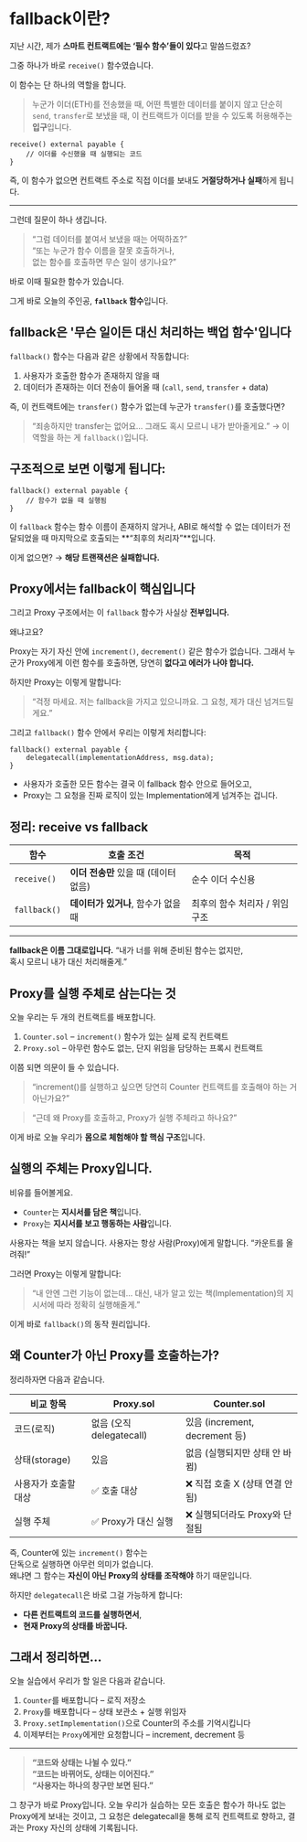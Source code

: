 # **fallback이란?**

지난 시간, 제가 **스마트 컨트랙트에는 ‘필수 함수’들이 있다**고 말씀드렸죠?

그중 하나가 바로 `receive()` 함수였습니다.

이 함수는 단 하나의 역할을 합니다.

> 누군가 이더(ETH)를 전송했을 때,
> 어떤 특별한 데이터를 붙이지 않고 단순히 `send`, `transfer`로 보냈을 때,
> 이 컨트랙트가 이더를 받을 수 있도록 허용해주는 **입구**입니다.

```solidity
receive() external payable {
    // 이더를 수신했을 때 실행되는 코드
}
```

즉, 이 함수가 없으면
컨트랙트 주소로 직접 이더를 보내도
**거절당하거나 실패**하게 됩니다.

---

그런데 질문이 하나 생깁니다.

> “그럼 데이터를 붙여서 보냈을 때는 어떡하죠?”  
> “또는 누군가 함수 이름을 잘못 호출하거나,  
> 없는 함수를 호출하면 무슨 일이 생기나요?”

바로 이때 필요한 함수가 있습니다.

그게 바로 오늘의 주인공,
**`fallback` 함수**입니다.

## **fallback은 '무슨 일이든 대신 처리하는 백업 함수'입니다**

`fallback()` 함수는 다음과 같은 상황에서 작동합니다:

1. 사용자가 호출한 함수가 존재하지 않을 때
2. 데이터가 존재하는 이더 전송이 들어올 때 (`call`, `send`, `transfer` + data)

즉, 이 컨트랙트에는 `transfer()` 함수가 없는데
누군가 `transfer()`를 호출했다면?

> “죄송하지만 transfer는 없어요…
> 그래도 혹시 모르니 내가 받아줄게요.”
> → 이 역할을 하는 게 `fallback()`입니다.

## **구조적으로 보면 이렇게 됩니다:**

```solidity
fallback() external payable {
    // 함수가 없을 때 실행됨
}
```

이 `fallback` 함수는
함수 이름이 존재하지 않거나,
ABI로 해석할 수 없는 데이터가 전달되었을 때
마지막으로 호출되는 **“최후의 처리자”**입니다.

이게 없으면? → **해당 트랜잭션은 실패합니다.**

## **Proxy에서는 fallback이 핵심입니다**

그리고 Proxy 구조에서는 이 `fallback` 함수가
사실상 **전부입니다.**

왜냐고요?

Proxy는 자기 자신 안에 `increment()`, `decrement()` 같은 함수가 없습니다.
그래서 누군가 Proxy에게 이런 함수를 호출하면,
당연히 **없다고 에러가 나야 합니다.**

하지만 Proxy는 이렇게 말합니다:

> “걱정 마세요.
> 저는 fallback을 가지고 있으니까요.
> 그 요청, 제가 대신 넘겨드릴게요.”

그리고 `fallback()` 함수 안에서
우리는 이렇게 처리합니다:

```solidity
fallback() external payable {
    delegatecall(implementationAddress, msg.data);
}
```

- 사용자가 호출한 모든 함수는
  결국 이 fallback 함수 안으로 들어오고,
- Proxy는 그 요청을 진짜 로직이 있는 Implementation에게 넘겨주는 겁니다.

## **정리: receive vs fallback**

| 함수         | 호출 조건                             | 목적                           |
| ------------ | ------------------------------------- | ------------------------------ |
| `receive()`  | **이더 전송만** 있을 때 (데이터 없음) | 순수 이더 수신용               |
| `fallback()` | **데이터가 있거나**, 함수가 없을 때   | 최후의 함수 처리자 / 위임 구조 |

---

**fallback은 이름 그대로입니다.**
“내가 너를 위해 준비된 함수는 없지만,  
혹시 모르니 내가 대신 처리해줄게.”

## **Proxy를 실행 주체로 삼는다는 것**

오늘 우리는 두 개의 컨트랙트를 배포합니다.

1. `Counter.sol` – `increment()` 함수가 있는 실제 로직 컨트랙트
2. `Proxy.sol` – 아무런 함수도 없는, 단지 위임을 담당하는 프록시 컨트랙트

이쯤 되면 의문이 들 수 있습니다.

> “increment()를 실행하고 싶으면
> 당연히 Counter 컨트랙트를 호출해야 하는 거 아닌가요?”

> “근데 왜 Proxy를 호출하고, Proxy가 실행 주체라고 하나요?”

이게 바로 오늘 우리가 **몸으로 체험해야 할 핵심 구조**입니다.

## **실행의 주체는 Proxy입니다.**

비유를 들어볼게요.

- `Counter`는 **지시서를 담은 책**입니다.
- `Proxy`는 **지시서를 보고 행동하는 사람**입니다.

사용자는 책을 보지 않습니다.
사용자는 항상 사람(Proxy)에게 말합니다.
“카운트를 올려줘!”

그러면 Proxy는 이렇게 말합니다:

> “내 안엔 그런 기능이 없는데...
> 대신, 내가 알고 있는 책(Implementation)의 지시서에 따라
> 정확히 실행해줄게.”

이게 바로 `fallback()`의 동작 원리입니다.

## **왜 Counter가 아닌 Proxy를 호출하는가?**

정리하자면 다음과 같습니다.

| 비교 항목            | Proxy.sol                | Counter.sol                      |
| -------------------- | ------------------------ | -------------------------------- |
| 코드(로직)           | 없음 (오직 delegatecall) | 있음 (increment, decrement 등)   |
| 상태(storage)        | 있음                     | 없음 (실행되지만 상태 안 바뀜)   |
| 사용자가 호출할 대상 | ✅ 호출 대상             | ❌ 직접 호출 X (상태 연결 안 됨) |
| 실행 주체            | ✅ Proxy가 대신 실행     | ❌ 실행되더라도 Proxy와 단절됨   |

즉, Counter에 있는 `increment()` 함수는  
단독으로 실행하면 아무런 의미가 없습니다.  
왜냐면 그 함수는 **자신이 아닌 Proxy의 상태를 조작해야** 하기 때문입니다.

하지만 `delegatecall`은 바로 그걸 가능하게 합니다:

- **다른 컨트랙트의 코드를 실행하면서**,
- **현재 Proxy의 상태를 바꿉니다.**

## **그래서 정리하면...**

오늘 실습에서 우리가 할 일은 다음과 같습니다.

1. `Counter`를 배포합니다 – 로직 저장소
2. `Proxy`를 배포합니다 – 상태 보관소 + 실행 위임자
3. `Proxy.setImplementation()`으로 Counter의 주소를 기억시킵니다
4. 이제부터는 `Proxy`에게만 요청합니다 – increment, decrement 등

---

> **“코드와 상태는 나뉠 수 있다.”**  
> **“코드는 바뀌어도, 상태는 이어진다.”**  
> **“사용자는 하나의 창구만 보면 된다.”**

그 창구가 바로 Proxy입니다.
오늘 우리가 실습하는 모든 호출은
함수가 하나도 없는 Proxy에게 보내는 것이고,
그 요청은 delegatecall을 통해 로직 컨트랙트로 향하고,
결과는 Proxy 자신의 상태에 기록됩니다.

